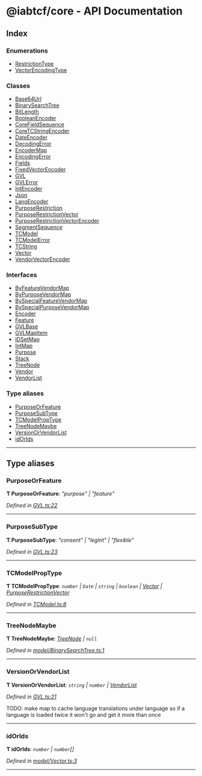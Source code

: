 
#  @iabtcf/core - API Documentation

## Index

### Enumerations

* [RestrictionType](enums/restrictiontype.md)
* [VectorEncodingType](enums/vectorencodingtype.md)

### Classes

* [Base64Url](classes/base64url.md)
* [BinarySearchTree](classes/binarysearchtree.md)
* [BitLength](classes/bitlength.md)
* [BooleanEncoder](classes/booleanencoder.md)
* [CoreFieldSequence](classes/corefieldsequence.md)
* [CoreTCStringEncoder](classes/coretcstringencoder.md)
* [DateEncoder](classes/dateencoder.md)
* [DecodingError](classes/decodingerror.md)
* [EncoderMap](classes/encodermap.md)
* [EncodingError](classes/encodingerror.md)
* [Fields](classes/fields.md)
* [FixedVectorEncoder](classes/fixedvectorencoder.md)
* [GVL](classes/gvl.md)
* [GVLError](classes/gvlerror.md)
* [IntEncoder](classes/intencoder.md)
* [Json](classes/json.md)
* [LangEncoder](classes/langencoder.md)
* [PurposeRestriction](classes/purposerestriction.md)
* [PurposeRestrictionVector](classes/purposerestrictionvector.md)
* [PurposeRestrictionVectorEncoder](classes/purposerestrictionvectorencoder.md)
* [SegmentSequence](classes/segmentsequence.md)
* [TCModel](classes/tcmodel.md)
* [TCModelError](classes/tcmodelerror.md)
* [TCString](classes/tcstring.md)
* [Vector](classes/vector.md)
* [VendorVectorEncoder](classes/vendorvectorencoder.md)

### Interfaces

* [ByFeatureVendorMap](interfaces/byfeaturevendormap.md)
* [ByPurposeVendorMap](interfaces/bypurposevendormap.md)
* [BySpecialFeatureVendorMap](interfaces/byspecialfeaturevendormap.md)
* [BySpecialPurposeVendorMap](interfaces/byspecialpurposevendormap.md)
* [Encoder](interfaces/encoder.md)
* [Feature](interfaces/feature.md)
* [GVLBase](interfaces/gvlbase.md)
* [GVLMapItem](interfaces/gvlmapitem.md)
* [IDSetMap](interfaces/idsetmap.md)
* [IntMap](interfaces/intmap.md)
* [Purpose](interfaces/purpose.md)
* [Stack](interfaces/stack.md)
* [TreeNode](interfaces/treenode.md)
* [Vendor](interfaces/vendor.md)
* [VendorList](interfaces/vendorlist.md)

### Type aliases

* [PurposeOrFeature](#purposeorfeature)
* [PurposeSubType](#purposesubtype)
* [TCModelPropType](#tcmodelproptype)
* [TreeNodeMaybe](#treenodemaybe)
* [VersionOrVendorList](#versionorvendorlist)
* [idOrIds](#idorids)

---

## Type aliases

<a id="purposeorfeature"></a>

###  PurposeOrFeature

**Ƭ PurposeOrFeature**: *"purpose" \| "feature"*

*Defined in [GVL.ts:22](https://github.com/chrispaterson/iabtcf-es/blob/ffdba84/modules/core/src/GVL.ts#L22)*

___
<a id="purposesubtype"></a>

###  PurposeSubType

**Ƭ PurposeSubType**: *"consent" \| "legInt" \| "flexible"*

*Defined in [GVL.ts:23](https://github.com/chrispaterson/iabtcf-es/blob/ffdba84/modules/core/src/GVL.ts#L23)*

___
<a id="tcmodelproptype"></a>

###  TCModelPropType

**Ƭ TCModelPropType**: *`number` \| `Date` \| `string` \| `boolean` \| [Vector](classes/vector.md) \| [PurposeRestrictionVector](classes/purposerestrictionvector.md)*

*Defined in [TCModel.ts:8](https://github.com/chrispaterson/iabtcf-es/blob/ffdba84/modules/core/src/TCModel.ts#L8)*

___
<a id="treenodemaybe"></a>

###  TreeNodeMaybe

**Ƭ TreeNodeMaybe**: *[TreeNode](interfaces/treenode.md) \| `null`*

*Defined in [model/BinarySearchTree.ts:1](https://github.com/chrispaterson/iabtcf-es/blob/ffdba84/modules/core/src/model/BinarySearchTree.ts#L1)*

___
<a id="versionorvendorlist"></a>

###  VersionOrVendorList

**Ƭ VersionOrVendorList**: *`string` \| `number` \| [VendorList](interfaces/vendorlist.md)*

*Defined in [GVL.ts:21](https://github.com/chrispaterson/iabtcf-es/blob/ffdba84/modules/core/src/GVL.ts#L21)*

TODO: make map to cache language translations under language so if a language is loaded twice it won't go and get it more than once

___
<a id="idorids"></a>

###  idOrIds

**Ƭ idOrIds**: *`number` \| `number`[]*

*Defined in [model/Vector.ts:3](https://github.com/chrispaterson/iabtcf-es/blob/ffdba84/modules/core/src/model/Vector.ts#L3)*

___

